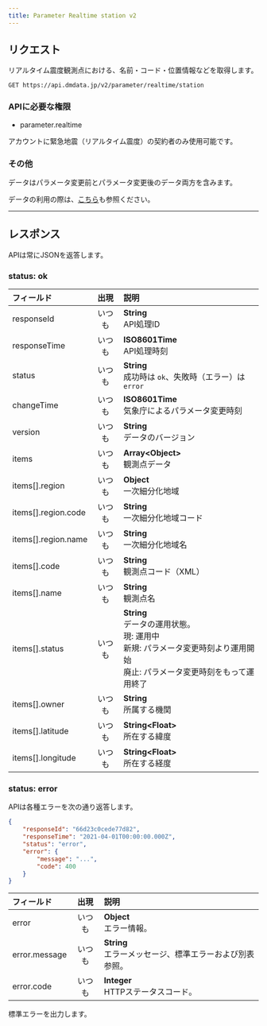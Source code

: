 ```yaml
---
title: Parameter Realtime station v2
---
```


## リクエスト

リアルタイム震度観測点における、名前・コード・位置情報などを取得します。

`GET https://api.dmdata.jp/v2/parameter/realtime/station`

### APIに必要な権限
* parameter.realtime

アカウントに緊急地震（リアルタイム震度）の契約者のみ使用可能です。

### その他
データはパラメータ変更前とパラメータ変更後のデータ両方を含みます。

データの利用の際は、[こちら](/docs/parameter.md)も参照ください。

---

## レスポンス
APIは常にJSONを返答します。

### status: ok
| フィールド               | 出現  | 説明                                                                                         |
|:--------------------|:---:|:-------------------------------------------------------------------------------------------|
| responseId          | いつも | **String** <br/> API処理ID                                                                   |
| responseTime        | いつも | **ISO8601Time** <br/> API処理時刻                                                              |
| status              | いつも | **String** <br/> 成功時は `ok`、失敗時（エラー）は `error`                                               |
| changeTime          | いつも | **ISO8601Time** <br/> 気象庁によるパラメータ変更時刻                                                      |
| version             | いつも | **String** <br/> データのバージョン                                                                 |
| items               | いつも | **Array&lt;Object&gt;** <br/> 観測点データ                                                       |
| items[].region      | いつも | **Object** <br/> 一次細分化地域                                                                   |
| items[].region.code | いつも | **String** <br/> 一次細分化地域コード                                                                |
| items[].region.name | いつも | **String** <br/> 一次細分化地域名                                                                  |
| items[].code        | いつも | **String** <br/> 観測点コード（XML）                                                               |
| items[].name        | いつも | **String** <br/> 観測点名                                                                      |
| items[].status      | いつも | **String** <br/> データの運用状態。 <br/>現: 運用中 <br/>新規: パラメータ変更時刻より運用開始 <br/>廃止: パラメータ変更時刻をもって運用終了 |
| items[].owner       | いつも | **String** <br/> 所属する機関                                                                    |
| items[].latitude    | いつも | **String&lt;Float&gt;** <br/> 所在する緯度                                                       |
| items[].longitude   | いつも | **String&lt;Float&gt;** <br/> 所在する経度                                                       |

### status: error
APIは各種エラーを次の通り返答します。

```json
{
    "responseId": "66d23c0cede77d82",
    "responseTime": "2021-04-01T00:00:00.000Z",
    "status": "error",
    "error": {
        "message": "...",
        "code": 400
    }
}
```

| フィールド         | 出現  | 説明                                      |
|:--------------|:---:|:----------------------------------------|
| error         | いつも | **Object** <br/> エラー情報。                 |
| error.message | いつも | **String** <br/> エラーメッセージ、標準エラーおよび別表参照。 |
| error.code    | いつも | **Integer** <br/> HTTPステータスコード。         |

標準エラーを出力します。
